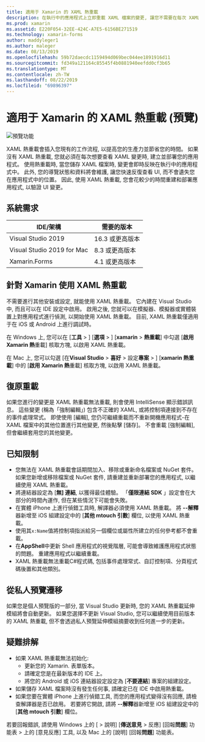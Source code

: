 ```yaml
---
title: 適用于 Xamarin 的 XAML 熱重載
description: 在執行中的應用程式上立即重載 XAML 檔案的變更, 讓您不需要在每次 XAML 變更後建立您的 Xamarin. Forms 專案。
ms.prod: xamarin
ms.assetid: E220F054-32EE-424C-A7E5-6156BE271519
ms.technology: xamarin-forms
author: maddyleger1
ms.author: maleger
ms.date: 08/13/2019
ms.openlocfilehash: 59b72daecdc1159494d069bec044ee1891916d11
ms.sourcegitcommit: fd349a121164c85545f4b0881940eefdd0cf3b65
ms.translationtype: MT
ms.contentlocale: zh-TW
ms.lasthandoff: 08/22/2019
ms.locfileid: "69896397"
---
```

# <a name="xaml-hot-reload-for-xamarinforms-preview"></a>適用于 Xamarin 的 XAML 熱重載 (預覽)

![預覽功能](~/media/shared/preview.png)

XAML 熱重載會插入您現有的工作流程, 以提高您的生產力並節省您的時間。 如果沒有 XAML 熱重載, 您就必須在每次想要查看 XAML 變更時, 建立並部署您的應用程式。 使用熱重載時, 當您儲存 XAML 檔案時, 變更會即時反映在執行中的應用程式中。 此外, 您的導覽狀態和資料將會維護, 讓您快速反復查看 UI, 而不會遺失您在應用程式中的位置。 因此, 使用 XAML 熱重載, 您會花較少的時間重建和部署應用程式, 以驗證 UI 變更。

## <a name="system-requirements"></a>系統需求

| IDE/架構 | 需要的版本 |
|------|------------------|
|Visual Studio 2019 | 16.3 或更高版本
Visual Studio 2019 for Mac | 8.3 或更高版本
Xamarin.Forms | 4.1 或更高版本

## <a name="use-xaml-hot-reload-for-xamarinforms"></a>針對 Xamarin 使用 XAML 熱重載

不需要進行其他安裝或設定, 就能使用 XAML 熱重載。 它內建在 Visual Studio 中, 而且可以在 IDE 設定中啟用。 啟用之後, 您就可以在模擬器、模擬器或實體裝置上對應用程式進行偵測, 以開始使用 XAML 熱重載。 目前, XAML 熱重載僅適用于在 iOS 或 Android 上進行調試時。

在 Windows 上, 您可以在 [**工具** > ] [**選項** > ] [**xamarin**  > **熱重載**] 中勾選 [**啟用 Xamarin 熱**重載] 核取方塊, 以啟用 XAML 熱重載。

在 Mac 上, 您可以勾選 [在**Visual Studio**  > **喜好** > 設定**專案** > ] [**xamarin 熱重載**] 中的 [**啟用 Xamarin 熱**重載] 核取方塊, 以啟用 XAML 熱重載。

## <a name="resilient-reloading"></a>復原重載

如果您進行的變更是 XAML 熱重載無法重載, 則會使用 IntelliSense 顯示錯誤訊息。 這些變更 (稱為「強制編輯」) 包含不正確的 XAML, 或將控制項連接到不存在的事件處理常式。 即使使用 [編輯], 您仍可繼續重載而不重新開機應用程式-在 XAML 檔案中的其他位置進行其他變更, 然後點擊 [儲存]。 不會重載 [強制編輯], 但會繼續套用您的其他變更。

## <a name="known-limitations"></a>已知限制

- 您無法在 XAML 熱重載會話期間加入、移除或重新命名檔案或 NuGet 套件。 如果您新增或移除檔案或 NuGet 套件, 請重建並重新部署您的應用程式, 以繼續使用 XAML 熱重載。
- 將連結器設定為 [**無] 連結**, 以獲得最佳體驗。 「**僅限連結 SDK** 」設定會在大部分的時間內運作, 但在某些情況下可能會失敗。
- 在實體 iPhone 上進行偵錯工具時, 解譯器必須使用 XAML 熱重載。 將 **--解釋**器新增至 iOS 組建設定中的 [**其他 mtouch 引數**] 欄位, 以使用 XAML 熱重載。
- 使用其`x:Name`值將控制項指派給另一個欄位或屬性所建立的任何參考都不會重載。
- 在**AppShell**中更新 Shell 應用程式的視覺階層, 可能會導致維護應用程式狀態的問題。 重建應用程式以繼續重載。
- XAML 熱重載無法重載C#程式碼, 包括事件處理常式、自訂控制項、分頁程式碼後置和其他類別。

## <a name="migrate-from-the-private-preview"></a>從私人預覽遷移

如果您是個人預覽版的一部分, 當 Visual Studio 更新時, 您的 XAML 熱重載延伸模組將會自動更新。 如果您選擇不更新 Visual Studio, 您可以繼續使用目前版本的 XAML 熱重載, 但不會透過私人預覽延伸模組摘要收到任何進一步的更新。

## <a name="troubleshooting"></a>疑難排解

- 如果 XAML 熱重載無法初始化:
  - 更新您的 Xamarin. 表單版本。
  - 請確定您是在最新版本的 IDE 上。
  - 將您的 Android 或 iOS 連結器設定設定為 [**不要連結**] 專案的組建設定。
- 如果儲存 XAML 檔案時沒有發生任何事, 請確定已在 IDE 中啟用熱重載。
- 如果您要在實體 iPhone 上進行偵錯工具, 而您的應用程式變得沒有回應, 請檢查解譯器是否已啟用。 若要將它開啟, 請將 **--解釋**器新增至 iOS 組建設定中的 [**其他 mtouch 引數**] 欄位。

若要回報錯誤, 請使用 Windows 上的 [  > 說明] [**傳送意見** > 反應] [回報**問題**] 功能表  > 上的 [意見反應] 工具, 以及 Mac 上的 [說明] [回報**問題**] 功能表。
